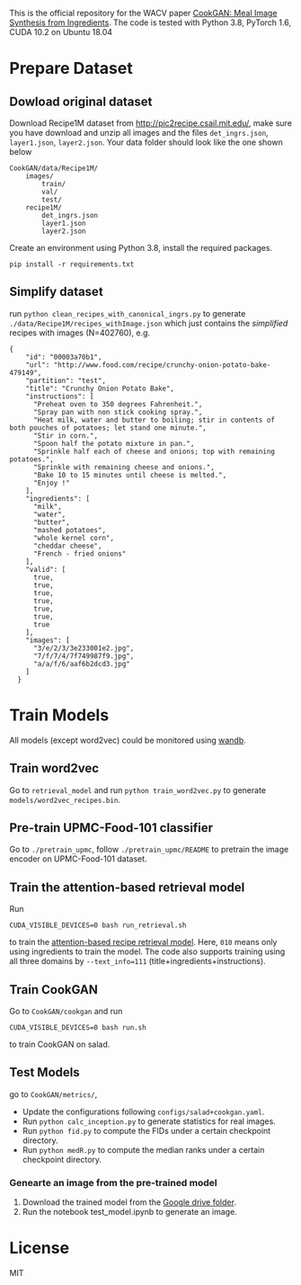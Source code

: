 This is the official repository for the WACV paper [CookGAN: Meal Image Synthesis from Ingredients](https://openaccess.thecvf.com/content_WACV_2020/papers/Han_CookGAN_Meal_Image_Synthesis_from_Ingredients_WACV_2020_paper.pdf). The code is tested with Python 3.8, PyTorch 1.6, CUDA 10.2 on Ubuntu 18.04

# Prepare Dataset
## Dowload original dataset
Download Recipe1M dataset from http://pic2recipe.csail.mit.edu/, make sure you have download and unzip all images and the files `det_ingrs.json`, `layer1.json`, `layer2.json`. Your data folder should look like the one shown below
```
CookGAN/data/Recipe1M/
    images/
        train/
        val/
        test/
    recipe1M/
        det_ingrs.json
        layer1.json
        layer2.json
```
Create an environment using Python 3.8, install the required packages.
```
pip install -r requirements.txt
```

## Simplify dataset
run `python clean_recipes_with_canonical_ingrs.py` to generate `./data/Recipe1M/recipes_withImage.json` which just contains the *simplified* recipes with images (N=402760), e.g.
```
{
    "id": "00003a70b1",
    "url": "http://www.food.com/recipe/crunchy-onion-potato-bake-479149",
    "partition": "test",
    "title": "Crunchy Onion Potato Bake",
    "instructions": [
      "Preheat oven to 350 degrees Fahrenheit.",
      "Spray pan with non stick cooking spray.",
      "Heat milk, water and butter to boiling; stir in contents of both pouches of potatoes; let stand one minute.",
      "Stir in corn.",
      "Spoon half the potato mixture in pan.",
      "Sprinkle half each of cheese and onions; top with remaining potatoes.",
      "Sprinkle with remaining cheese and onions.",
      "Bake 10 to 15 minutes until cheese is melted.",
      "Enjoy !"
    ],
    "ingredients": [
      "milk",
      "water",
      "butter",
      "mashed potatoes",
      "whole kernel corn",
      "cheddar cheese",
      "French - fried onions"
    ],
    "valid": [
      true,
      true,
      true,
      true,
      true,
      true,
      true
    ],
    "images": [
      "3/e/2/3/3e233001e2.jpg",
      "7/f/7/4/7f749987f9.jpg",
      "a/a/f/6/aaf6b2dcd3.jpg"
    ]
  }
```

# Train Models
All models (except word2vec) could be monitored using [wandb](https://www.wandb.com/).

## Train word2vec
Go to `retrieval_model` and run `python train_word2vec.py` to generate `models/word2vec_recipes.bin`.

## Pre-train UPMC-Food-101 classifier
Go to `./pretrain_upmc`, follow `./pretrain_upmc/README` to pretrain the image encoder on UPMC-Food-101 dataset.

## Train the attention-based retrieval model
Run 
```
CUDA_VISIBLE_DEVICES=0 bash run_retrieval.sh
```
to train the [attention-based recipe retrieval model](https://dl.acm.org/citation.cfm?id=3240627). Here, `010` means only using ingredients to train the model. The code also supports training using all three domains by `--text_info=111` (title+ingredients+instructions).

## Train CookGAN
Go to `CookGAN/cookgan` and run
```
CUDA_VISIBLE_DEVICES=0 bash run.sh
```
to train CookGAN on salad.

## Test Models
go to `CookGAN/metrics/`, 

* Update the configurations following `configs/salad+cookgan.yaml`.
* Run `python calc_inception.py` to generate statistics for real images.
* Run `python fid.py` to compute the FIDs under a certain checkpoint directory.
* Run `python medR.py` to compute the median ranks under a certain checkpoint directory.

### Genearte an image from the pre-trained model

1. Download the trained model from the [Google drive folder](https://drive.google.com/drive/folders/1URwnLMVKx3avmUI0ITjxzgjFkpvmiS3Q?usp=sharing).
2. Run the notebook test_model.ipynb to generate an image.

<!-- # Experiemnts
## Generate fake images
>assume you have `models/salad.ckpt` and `models/salad.json`

cd to `generative_model` and generate all images from val_set using your trained model~
```
CUDA_VISIBLE_DEVICES=0 python eval_StackGANv2.py --food_type=salad --resume=models/salad.ckpt
```
and see the results in `./experiments/salad/`

## Predict ingredients from 'same' fake images
>assume you have `generative_model/models/salad.ckpt`, `generative_model/models/salad.json` and `models/salad.ckpt`, `models/salad.json`

cd to `food_attention` and run
```
CUDA_VISIBLE_DEVICES=0 python same_recipe_different_noises.py \
--food_type=salad \
--retrieval_model=models/010.ckpt \
--generation_model=generative_model/models/salad.ckpt
```
It will ask you to input an integer as the index of the salad recipes, then

1. generate 64 fake images using this recipe's text info with 64 different noises, 
2. use the retrieval model to retrieve the most similar recipe text for each fake image, 
3. find the top 20 ingredients in terms of appearance

You could find see results in `./experiments/salad/`, e.g.

- `0_fake.jpg`: the 64 generated images
- `0_pred.jpeg`: the top20 ingredients
- `0_real.jpg`: the real image
- `0_report.txt`: the report file

## Interpolate between txt_feats
>assume you have `generative_model/models/salad.ckpt`, `generative_model/models/salad.json` and `models/salad.ckpt`, `models/salad.json`

cd to `food_attention` and run
```
CUDA_VISIBLE_DEVICES=0 python eval_ingr_retrieval.py \
--resume=models/010.ckpt \
--generation_model=generative_model/models/salad.ckpt \
--food_type=salad \
--hot_ingr=red_pepper \
--save_dir=experiments
```

This experiment follows the steps below:

1. find all `salad` recipes in val_set (N=3670)
2. find salad recipes with red_pepper (N=352), and without red_pepper (N=3318)
```
hot_ingr: red_pepper
#with=352/3670 = 0.10, #without=3318/3670 = 0.9
```
3. find the recipe pairs (one with red_pepper and the other without red_pepper, the rest ingredients have at least 70% overlap), e.g. #paris=6. Then remove the duplicates, #uniques_with=4, #uniques_without=6
```
#red_pepper pairs (IoU=0.70) = 6
#unique = 4, #unique_ = 6
```
4. Use REAL images from unique_with to retrieve recipe text, for each image, see how many recipes contain red_pepper out of the top 5 retrieved recipes. e.g.
```
Top 5 avg coverage with red_pepper (#=4) = 0.25 (0.22)
```
5. Repeat Step 4 for unique_without
```
Top 5 avg coverage without red_pepper (#=6) = 0.03 (0.07)
```
6. Interpolate txt_feats between with (N=4) and without (N=4, just choose the first 4 recipes) red_pepper, generate FAKE images using interpolations and repeat Step 4. e.g.
```
interpolate points: [1.0, 0.75, 0.5, 0.25, 0.0]
with/without=1.00/0.00, avg cvg (over 4 recipes)=0.40 (0.37)
with/without=0.75/0.25, avg cvg (over 4 recipes)=0.45 (0.38)
with/without=0.50/0.50, avg cvg (over 4 recipes)=0.35 (0.36)
with/without=0.25/0.75, avg cvg (over 4 recipes)=0.20 (0.00)
with/without=0.00/1.00, avg cvg (over 4 recipes)=0.05 (0.09)
```
The generated files are stored in `experiments/salad/`, e.g.

- `tomato_interopolations.jpg`: this contains eight rows of fake images with/without = [1.0, 0.75, 0.5, 0.25, 0.0] (from left to right)
- `tomato_with.jpg` : this is real images with tomato
- `tomato_with.json`: this is the recipes with tomato
- `tomato_without.jpg`: this is real images without tomato
- `tomato_without.json`: this is the recipes without tomato -->

# License
MIT